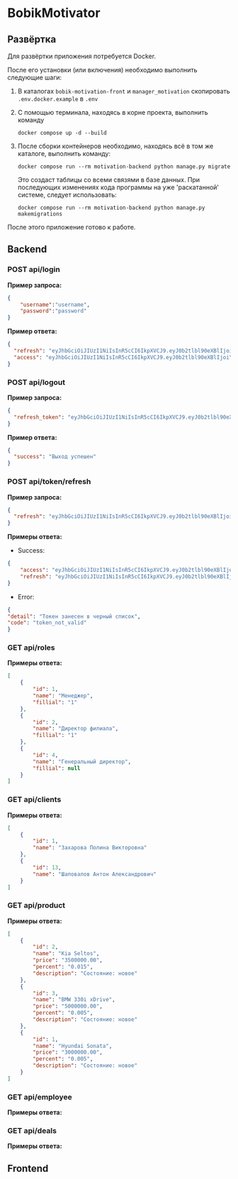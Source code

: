 # BobikMotivator

## Развёртка

Для развёртки приложения потребуется Docker.

После его установки (или включения) необходимо выполнить следующие шаги:

1. В каталогах `bobik-motivation-front` и `manager_motivation` cкопировать `.env.docker.example` в `.env`
2. С помощью терминала, находясь в корне проекта, выполнить команду

    ```shell
    docker compose up -d --build
    ```

3. После сборки контейнеров необходимо, находясь всё в том же каталоге, выполнить команду:

    ```shell
    docker compose run --rm motivation-backend python manage.py migrate
    ```

    Это создаст таблицы со всеми связями в базе данных.
    При последующих изменениях кода программы на уже 'раскатанной' системе, следует использовать:

    ```shell
    docker compose run --rm motivation-backend python manage.py makemigrations
    ```

После этого приложение готово к работе.

## Backend

### POST api/login

**Пример запроса:**

```json
{
    "username":"username",
    "password":"password"
}
```

**Пример ответа:**

```json
{
  "refresh": "eyJhbGciOiJIUzI1NiIsInR5cCI6IkpXVCJ9.eyJ0b2tlbl90eXBlIjoicmVmcmVzaCIsImV4cCI6MTczODE4MTYxMywiaWF0IjoxNzMyOTk3NjEzLCJqdGkiOiIzZDlmOTJlY2I0MmI0MTY4YTdjNTVjNGJiN2E0YzkwYiIsInVzZXJfaWQiOjE3LCJ1c2VybmFtZSI6IkdvcmVsb3ZBQSJ9.KuwaFOCIXRRM9--sPVBM_08gnKvFg5teXoFghhiWfuo",
  "access": "eyJhbGciOiJIUzI1NiIsInR5cCI6IkpXVCJ9.eyJ0b2tlbl90eXBlIjoiYWNjZXNzIiwiZXhwIjoxNzM1NTg5NjEzLCJpYXQiOjE3MzI5OTc2MTMsImp0aSI6IjI0NjVlY2VkOTJkZjRiZDJhZmM2ODgxZjg2MzY2NTc5IiwidXNlcl9pZCI6MTcsInVzZXJuYW1lIjoiR29yZWxvdkFBIn0.Q0OZHinDqiilmBPV1H7DyUHevKOvUEDmbmWNdBx6Sgk"
}
```

### POST api/logout

**Пример запроса:**

```json
{
  "refresh_token": "eyJhbGciOiJIUzI1NiIsInR5cCI6IkpXVCJ9.eyJ0b2tlbl90eXBlIjoicmVmcmVzaCIsImV4cCI6MTczODE4MTc2MSwiaWF0IjoxNzMyOTk3NzYxLCJqdGkiOiJjMmI0YzIyNzRiZmM0N2ZmODg5MjliMGM4OTZhNTFlZSIsInVzZXJfaWQiOjE3LCJ1c2VybmFtZSI6IkdvcmVsb3ZBQSJ9.pX-mn95eD05c8uY8g4QzL_Rc_DU__8V_uIpEfoAOSrI"
}
```

**Пример ответа:**

```json
{
  "success": "Выход успешен"
}
```

### POST api/token/refresh

**Пример запроса:**

```json
{
  "refresh": "eyJhbGciOiJIUzI1NiIsInR5cCI6IkpXVCJ9.eyJ0b2tlbl90eXBlIjoicmVmcmVzaCIsImV4cCI6MTczODE4MjA4MCwiaWF0IjoxNzMyOTk4MDgwLCJqdGkiOiJlOWU1ODBmODg5MjA0MjQ1YmVkYWM0ZmExYWMyOGY5MiIsInVzZXJfaWQiOjE3LCJ1c2VybmFtZSI6IkdvcmVsb3ZBQSJ9.q0cmHLqXle9q1-ppzDmNlCMg7IS2FiaeLNlNV37m6RA"
}
```

**Примеры ответа:**

- Success:

```json
{
    "access": "eyJhbGciOiJIUzI1NiIsInR5cCI6IkpXVCJ9.eyJ0b2tlbl90eXBlIjoiYWNjZXNzIiwiZXhwIjoxNzM1NTkwMDkwLCJpYXQiOjE3MzI5OTgwODAsImp0aSI6ImM1ZDNiZDk3MDc4ZDRhZDM5NDY2MDVhYWNlYTI1MWJhIiwidXNlcl9pZCI6MTcsInVzZXJuYW1lIjoiR29yZWxvdkFBIn0.u75Wc0_X3dKXHaGe7Lt5W1HVfEWKp-o0cWNsx-iAzxk",
    "refresh": "eyJhbGciOiJIUzI1NiIsInR5cCI6IkpXVCJ9.eyJ0b2tlbl90eXBlIjoicmVmcmVzaCIsImV4cCI6MTczODE4MjA5MCwiaWF0IjoxNzMyOTk4MDkwLCJqdGkiOiIxMWJhMTBjNDU1NmI0MjQxOTJkZmQ2ZTc4MGZkMDEwYiIsInVzZXJfaWQiOjE3LCJ1c2VybmFtZSI6IkdvcmVsb3ZBQSJ9.n_-xRYJ-Ng9b0NHoQM8EyVgLIJDITCqMcPwuJKCogzs"
}
```

- Error:

```json
{
"detail": "Токен занесен в черный список",
"code": "token_not_valid"
}
```

### GET api/roles

**Примеры ответа:**

```json
[
    {
        "id": 1,
        "name": "Менеджер",
        "fillial": "1"
    },
    {
        "id": 2,
        "name": "Директор филиала",
        "fillial": "1"
    },
    {
        "id": 4,
        "name": "Генеральный директор",
        "fillial": null
    }
]
```

### GET api/clients

**Примеры ответа:**

```json
[
    {
        "id": 1,
        "name": "Захарова Полина Викторовна"
    },
    {
        "id": 13,
        "name": "Шаповалов Антон Александрович"
    }
]
```

### GET api/product

**Примеры ответа:**

```json
[
    {
        "id": 2,
        "name": "Kia Seltos",
        "price": "3500000.00",
        "percent": "0.015",
        "description": "Состояние: новое"
    },
    {
        "id": 3,
        "name": "BMW 330i xDrive",
        "price": "5000000.00",
        "percent": "0.005",
        "description": "Состояние: новое"
    },
    {
        "id": 1,
        "name": "Hyundai Sonata",
        "price": "3000000.00",
        "percent": "0.005",
        "description": "Состояние: новое"
    }
]
```

### GET api/employee

**Примеры ответа:**

### GET api/deals

**Примеры ответа:**

## Frontend
